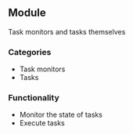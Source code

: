 ## Module
Task monitors and tasks themselves

### Categories
* Task monitors
* Tasks

### Functionality
* Monitor the state of tasks
* Execute tasks
